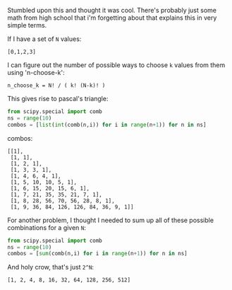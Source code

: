 Stumbled upon this and thought it was cool. There's probably
just some math from high school that i'm forgetting about
that explains this in very simple terms.

If I have a set of `N` values:

```
[0,1,2,3]
```

I can figure out the number of possible ways to choose `k`
values from them using 'n-choose-k':

```
n_choose_k = N! / ( k! (N-k)! )
```

This gives rise to pascal's triangle:

```python
from scipy.special import comb
ns = range(10)
combos = [list(int(comb(n,i)) for i in range(n+1)) for n in ns]
```

combos:

```
[[1],
 [1, 1],
 [1, 2, 1],
 [1, 3, 3, 1],
 [1, 4, 6, 4, 1],
 [1, 5, 10, 10, 5, 1],
 [1, 6, 15, 20, 15, 6, 1],
 [1, 7, 21, 35, 35, 21, 7, 1],
 [1, 8, 28, 56, 70, 56, 28, 8, 1],
 [1, 9, 36, 84, 126, 126, 84, 36, 9, 1]]
```

For another problem, I thought I needed to sum up all of
these possible combinations for a given `N`:

```python
from scipy.special import comb
ns = range(10)
combos = [sum(comb(n,i) for i in range(n+1)) for n in ns]
```

And holy crow, that's just `2^N`:

```
[1, 2, 4, 8, 16, 32, 64, 128, 256, 512]
```
